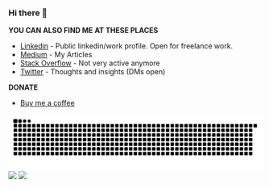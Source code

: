 ### Hi there 👋

<!--
**sam5epi0l/sam5epi0l** is a ✨ _special_ ✨ repository because its `README.md` (this file) appears on your GitHub profile.

Here are some ideas to get you started:

- 🔭 I’m currently working on ...
- 🌱 I’m currently learning ...
- 👯 I’m looking to collaborate on ...
- 🤔 I’m looking for help with ...
- 💬 Ask me about ...
- 📫 How to reach me: ...
- 😄 Pronouns: ...
- ⚡ Fun fact: ...
-->


**YOU CAN ALSO FIND ME AT THESE PLACES**

- [Linkedin](https://www.linkedin.com/in/sam5epi0l/) - Public linkedin/work profile. Open for freelance work. 
- [Medium](https://www.medium.com/@sam5epi0l/) - My Articles
- [Stack Overflow](https://stackoverflow.com/users/14760677/pradeep-jhuriya) - Not very active anymore
- [Twitter](https://twitter.com/sam5epi0l) - Thoughts and insights (DMs open)

**DONATE**

- [Buy me a coffee](https://www.buymeacoffee.com/sam5epi0l)

<img src="https://raw.githubusercontent.com/sam5epi0l/sam5epi0l/output/github-snake-dark.svg?palette=github-dark">

<img src="https://github-profile-trophy.vercel.app/?username=sam5epi0l&theme=onedark&column=-1">

<img src="https://github-readme-stats.vercel.app/api?username=sam5epi0l&count_private=true&show_icons=true&theme=radical">
 
